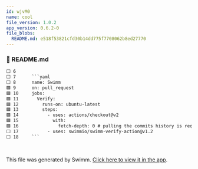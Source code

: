 ```yaml
---
id: wjvM0
name: cool
file_version: 1.0.2
app_version: 0.6.2-0
file_blobs:
  README.md: e518f53821cfd30b14dd775f7708062b8ed27770
---
```


<!-- NOTE-swimm-snippet: the lines below link your snippet to Swimm -->
### 📄 README.md
```markdown
⬜ 6        
⬜ 7      ```yaml
⬜ 8      name: Swimm
🟩 9      on: pull_request
🟩 10     jobs:
🟩 11       Verify:
🟩 12         runs-on: ubuntu-latest
🟩 13         steps:
🟩 14           - uses: actions/checkout@v2
🟩 15             with:
🟩 16               fetch-depth: 0 # pulling the commits history is required for the verification to function properly
⬜ 17           - uses: swimmio/swimm-verify-action@v1.2
⬜ 18     ```
```

<br/>

This file was generated by Swimm. [Click here to view it in the app](https://app.swimm.io/#/repos/Z2l0aHViJTNBJTNBc3dpbW0tdmVyaWZ5LWFjdGlvbiUzQSUzQXN3aW1taW8=/docs/wjvM0).